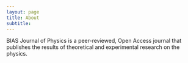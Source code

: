 ```yaml
---
layout: page
title: About
subtitle: 
---
```


BIAS Journal of Physics is a peer-reviewed, Open Access journal that publishes the results of theoretical and experimental research on the physics.
